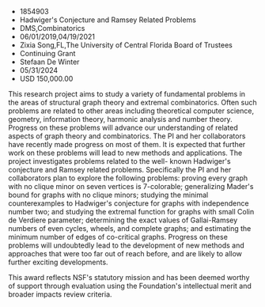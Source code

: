 
* 1854903
* Hadwiger's Conjecture and Ramsey Related Problems
* DMS,Combinatorics
* 06/01/2019,04/19/2021
* Zixia Song,FL,The University of Central Florida Board of Trustees
* Continuing Grant
* Stefaan De Winter
* 05/31/2024
* USD 150,000.00

This research project aims to study a variety of fundamental problems in the
areas of structural graph theory and extremal combinatorics. Often such problems
are related to other areas including theoretical computer science, geometry,
information theory, harmonic analysis and number theory. Progress on these
problems will advance our understanding of related aspects of graph theory and
combinatorics. The PI and her collaborators have recently made progress on most
of them. It is expected that further work on these problems will lead to new
methods and applications. The project investigates problems related to the well-
known Hadwiger's conjecture and Ramsey related problems. Specifically the PI and
her collaborators plan to explore the following problems: proving every graph
with no clique minor on seven vertices is 7-colorable; generalizing Mader's
bound for graphs with no clique minors; studying the minimal counterexamples to
Hadwiger's conjecture for graphs with independence number two; and studying the
extremal function for graphs with small Colin de Verdiere parameter; determining
the exact values of Gallai-Ramsey numbers of even cycles, wheels, and complete
graphs; and estimating the minimum number of edges of co-critical graphs.
Progress on these problems will undoubtedly lead to the development of new
methods and approaches that were too far out of reach before, and are likely to
allow further exciting developments.

This award reflects NSF's statutory mission and has been deemed worthy of
support through evaluation using the Foundation's intellectual merit and broader
impacts review criteria.
